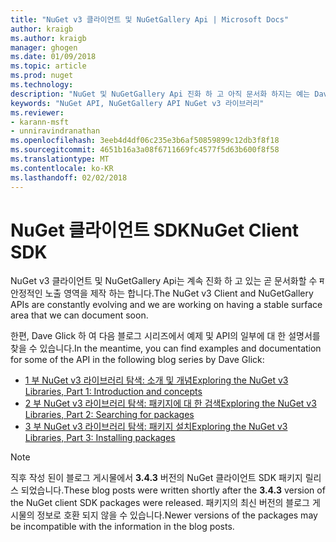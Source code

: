 ```yaml
---
title: "NuGet v3 클라이언트 및 NuGetGallery Api | Microsoft Docs"
author: kraigb
ms.author: kraigb
manager: ghogen
ms.date: 01/09/2018
ms.topic: article
ms.prod: nuget
ms.technology: 
description: "NuGet 및 NuGetGallery Api 진화 하 고 아직 문서화 하지는 예는 Dave Glick 블로그에서 제공 됩니다."
keywords: "NuGet API, NuGetGallery API NuGet v3 라이브러리"
ms.reviewer:
- karann-msft
- unniravindranathan
ms.openlocfilehash: 3eeb4d4df06c235e3b6af50859899c12db3f8f18
ms.sourcegitcommit: 4651b16a3a08f6711669fc4577f5d63b600f8f58
ms.translationtype: MT
ms.contentlocale: ko-KR
ms.lasthandoff: 02/02/2018
---
```

# <a name="nuget-client-sdk"></a><span data-ttu-id="44c9c-104">NuGet 클라이언트 SDK</span><span class="sxs-lookup"><span data-stu-id="44c9c-104">NuGet Client SDK</span></span>

<span data-ttu-id="44c9c-105">NuGet v3 클라이언트 및 NuGetGallery Api는 계속 진화 하 고 있는 곧 문서화할 수 म 안정적인 노출 영역을 제작 하는 합니다.</span><span class="sxs-lookup"><span data-stu-id="44c9c-105">The NuGet v3 Client and NuGetGallery APIs are constantly evolving and we are working on having a stable surface area that we can document soon.</span></span>

<span data-ttu-id="44c9c-106">한편, Dave Glick 하 여 다음 블로그 시리즈에서 예제 및 API의 일부에 대 한 설명서를 찾을 수 있습니다.</span><span class="sxs-lookup"><span data-stu-id="44c9c-106">In the meantime, you can find examples and documentation for some of the API in the following blog series by Dave Glick:</span></span>

- [<span data-ttu-id="44c9c-107">1 부 NuGet v3 라이브러리 탐색: 소개 및 개념</span><span class="sxs-lookup"><span data-stu-id="44c9c-107">Exploring the NuGet v3 Libraries, Part 1: Introduction and concepts</span></span>](http://daveaglick.com/posts/exploring-the-nuget-v3-libraries-part-1)
- [<span data-ttu-id="44c9c-108">2 부 NuGet v3 라이브러리 탐색: 패키지에 대 한 검색</span><span class="sxs-lookup"><span data-stu-id="44c9c-108">Exploring the NuGet v3 Libraries, Part 2: Searching for packages</span></span>](http://daveaglick.com/posts/exploring-the-nuget-v3-libraries-part-2)
- [<span data-ttu-id="44c9c-109">3 부 NuGet v3 라이브러리 탐색: 패키지 설치</span><span class="sxs-lookup"><span data-stu-id="44c9c-109">Exploring the NuGet v3 Libraries, Part 3: Installing packages</span></span>](http://daveaglick.com/posts/exploring-the-nuget-v3-libraries-part-3)

> [!Note]
> <span data-ttu-id="44c9c-110">직후 작성 된이 블로그 게시물에서 **3.4.3** 버전의 NuGet 클라이언트 SDK 패키지 릴리스 되었습니다.</span><span class="sxs-lookup"><span data-stu-id="44c9c-110">These blog posts were written shortly after the **3.4.3** version of the NuGet client SDK packages were released.</span></span>
> <span data-ttu-id="44c9c-111">패키지의 최신 버전의 블로그 게시물의 정보로 호환 되지 않을 수 있습니다.</span><span class="sxs-lookup"><span data-stu-id="44c9c-111">Newer versions of the packages may be incompatible with the information in the blog posts.</span></span>
